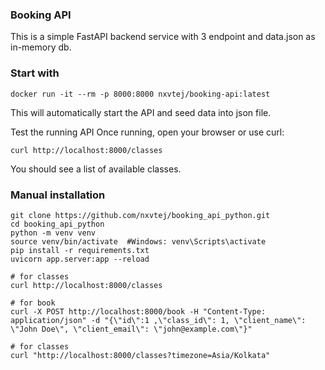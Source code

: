 <!-- @format -->

### Booking API

This is a simple FastAPI backend service with 3 endpoint and data.json as in-memory db.

### Start with

```
docker run -it --rm -p 8000:8000 nxvtej/booking-api:latest
```

This will automatically start the API and seed data into json file.

Test the running API
Once running, open your browser or use curl:

```
curl http://localhost:8000/classes
```

You should see a list of available classes.

### Manual installation

```
git clone https://github.com/nxvtej/booking_api_python.git
cd booking_api_python
python -m venv venv
source venv/bin/activate  #Windows: venv\Scripts\activate
pip install -r requirements.txt
uvicorn app.server:app --reload

# for classes
curl http://localhost:8000/classes

# for book
curl -X POST http://localhost:8000/book -H "Content-Type: application/json" -d "{\"id\":1 ,\"class_id\": 1, \"client_name\": \"John Doe\", \"client_email\": \"john@example.com\"}"

# for classes
curl "http://localhost:8000/classes?timezone=Asia/Kolkata"
```
